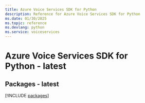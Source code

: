 ```yaml
---
title: Azure Voice Services SDK for Python
description: Reference for Azure Voice Services SDK for Python
ms.date: 01/30/2025
ms.topic: reference
ms.devlang: python
ms.service: voiceservices
---
```

# Azure Voice Services SDK for Python - latest
## Packages - latest
[!INCLUDE [packages](voice-services-index.md)]